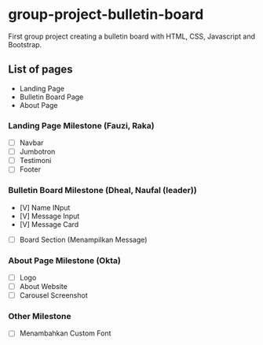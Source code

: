 # group-project-bulletin-board
First group project creating a bulletin board with HTML, CSS, Javascript and Bootstrap.

## List of pages
- Landing Page
- Bulletin Board Page
- About Page

### Landing Page Milestone (Fauzi, Raka)
- [ ] Navbar
- [ ] Jumbotron
- [ ] Testimoni
- [ ] Footer

### Bulletin Board Milestone (Dheal, Naufal (leader))
- [V] Name INput
- [V] Message Input
- [V] Message Card
- [ ] Board Section (Menampilkan Message)

### About Page Milestone (Okta)
- [ ] Logo
- [ ] About Website
- [ ] Carousel Screenshot

### Other Milestone
- [ ] Menambahkan Custom Font
